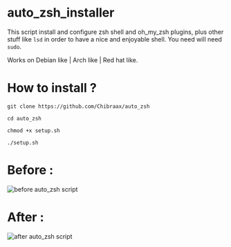 # auto_zsh_installer
This script install and configure zsh shell and oh_my_zsh plugins, plus other stuff like `lsd` in order to have a nice and enjoyable shell.
You need will need `sudo`.

Works on Debian like | Arch like | Red hat like.

# How to install ? 

```git clone https://github.com/Chibraax/auto_zsh```

```cd auto_zsh```

```chmod +x setup.sh```

```./setup.sh```

# Before :

 <img src="images/before.png" alt="before auto_zsh script "> 

# After : 

 <img src="images/after2.png" alt="after auto_zsh script "> 
